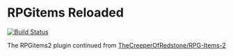# RPGitems Reloaded

[![Build Status](https://travis-ci.org/NyaaCat/RPGitems-reloaded.svg?branch=master)](https://travis-ci.org/NyaaCat/RPGitems-reloaded)

The RPGitems2 plugin continued from [TheCreeperOfRedstone/RPG-Items-2](https://github.com/TheCreeperOfRedstone/RPG-Items-2)
